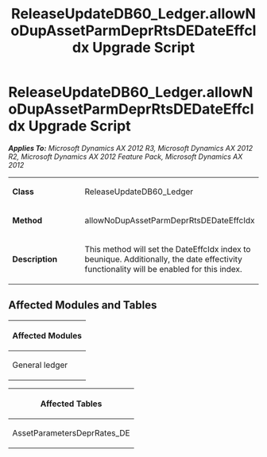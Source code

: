 ﻿---
title: ReleaseUpdateDB60_Ledger.allowNoDupAssetParmDeprRtsDEDateEffcIdx Upgrade Script
TOCTitle: ReleaseUpdateDB60_Ledger.allowNoDupAssetParmDeprRtsDEDateEffcIdx Upgrade Script
ms:assetid: d6736bff-ed43-356b-ec28-4c0f00101a9c
ms:mtpsurl: https://msdn.microsoft.com/en-us/library/JJ687045(v=AX.60)
ms:contentKeyID: 49711493
ms.date: 05/18/2015
mtps_version: v=AX.60
---

# ReleaseUpdateDB60\_Ledger.allowNoDupAssetParmDeprRtsDEDateEffcIdx Upgrade Script 


_**Applies To:** Microsoft Dynamics AX 2012 R3, Microsoft Dynamics AX 2012 R2, Microsoft Dynamics AX 2012 Feature Pack, Microsoft Dynamics AX 2012_

<table>
<colgroup>
<col style="width: 50%" />
<col style="width: 50%" />
</colgroup>
<tbody>
<tr class="odd">
<td><p><strong>Class</strong></p></td>
<td><p>ReleaseUpdateDB60_Ledger</p></td>
</tr>
<tr class="even">
<td><p><strong>Method</strong></p></td>
<td><p>allowNoDupAssetParmDeprRtsDEDateEffcIdx</p></td>
</tr>
<tr class="odd">
<td><p><strong>Description</strong></p></td>
<td><p>This method will set the DateEffcIdx index to beunique. Additionally, the date effectivity functionality will be enabled for this index.</p></td>
</tr>
</tbody>
</table>


## Affected Modules and Tables

<table>
<colgroup>
<col style="width: 100%" />
</colgroup>
<thead>
<tr class="header">
<th><p>Affected Modules</p></th>
</tr>
</thead>
<tbody>
<tr class="odd">
<td><p>General ledger</p></td>
</tr>
</tbody>
</table>


<table>
<colgroup>
<col style="width: 100%" />
</colgroup>
<thead>
<tr class="header">
<th><p>Affected Tables</p></th>
</tr>
</thead>
<tbody>
<tr class="odd">
<td><p>AssetParametersDeprRates_DE</p></td>
</tr>
</tbody>
</table>

  


